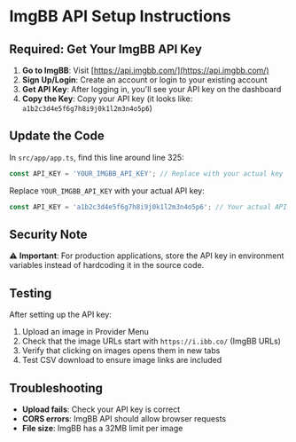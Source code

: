 # ImgBB API Setup Instructions

## Required: Get Your ImgBB API Key

1. **Go to ImgBB**: Visit [https://api.imgbb.com/](https://api.imgbb.com/)
2. **Sign Up/Login**: Create an account or login to your existing account
3. **Get API Key**: After logging in, you'll see your API key on the dashboard
4. **Copy the Key**: Copy your API key (it looks like: `a1b2c3d4e5f6g7h8i9j0k1l2m3n4o5p6`)

## Update the Code

In `src/app/app.ts`, find this line around line 325:

```typescript
const API_KEY = 'YOUR_IMGBB_API_KEY'; // Replace with your actual key
```

Replace `YOUR_IMGBB_API_KEY` with your actual API key:

```typescript
const API_KEY = 'a1b2c3d4e5f6g7h8i9j0k1l2m3n4o5p6'; // Your actual API key
```

## Security Note

⚠️ **Important**: For production applications, store the API key in environment variables instead of hardcoding it in the source code.

## Testing

After setting up the API key:
1. Upload an image in Provider Menu
2. Check that the image URLs start with `https://i.ibb.co/` (ImgBB URLs)
3. Verify that clicking on images opens them in new tabs
4. Test CSV download to ensure image links are included

## Troubleshooting

- **Upload fails**: Check your API key is correct
- **CORS errors**: ImgBB API should allow browser requests
- **File size**: ImgBB has a 32MB limit per image
